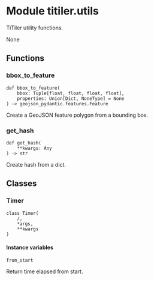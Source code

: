 # Module titiler.utils

TiTiler utility functions.

None

## Functions

    
### bbox_to_feature

```python3
def bbox_to_feature(
    bbox: Tuple[float, float, float, float],
    properties: Union[Dict, NoneType] = None
) -> geojson_pydantic.features.Feature
```

    
Create a GeoJSON feature polygon from a bounding box.

    
### get_hash

```python3
def get_hash(
    **kwargs: Any
) -> str
```

    
Create hash from a dict.

## Classes

### Timer

```python3
class Timer(
    /,
    *args,
    **kwargs
)
```

#### Instance variables

```python3
from_start
```

Return time elapsed from start.